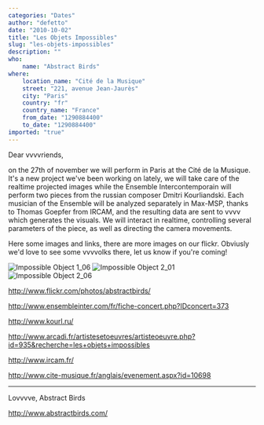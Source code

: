 ```yaml
---
categories: "Dates"
author: "defetto"
date: "2010-10-02"
title: "Les Objets Impossibles"
slug: "les-objets-impossibles"
description: ""
who: 
    name: "Abstract Birds"
where: 
    location_name: "Cité de la Musique"
    street: "221, avenue Jean-Jaurès"
    city: "Paris"
    country: "fr"
    country_name: "France"
    from_date: "1290884400"
    to_date: "1290884400"
imported: "true"
---
```



Dear vvvvriends,

on the 27th of november we will perform in Paris at the Cité de la Musique.
It's a new project we've been working on lately, we will take care of the realtime projected images while the Ensemble Intercontemporain will perform two pieces from the russian composer Dmitri Kourliandski.
Each musician of the Ensemble will be analyzed separately in Max-MSP, thanks to Thomas Goepfer from IRCAM, and the resulting data are sent to vvvv which generates the visuals. We will interact in realtime, controlling several parameters of the piece, as well as directing the camera movements.

Here some images and links, there are more images on our flickr.
Obviusly we'd love to see some vvvvolks there, let us know if you're coming!

![Impossible Object 1_06](Impossible%20Obje_r.jpg) 
![Impossible Object 2_01](Impossible%20Object%202_01.jpg) 
![Impossible Object 2_06](Impossible%20Object%202_06.jpg)

<http://www.flickr.com/photos/abstractbirds/>

<http://www.ensembleinter.com/fr/fiche-concert.php?IDconcert=373>

<http://www.kourl.ru/>

<http://www.arcadi.fr/artistesetoeuvres/artisteoeuvre.php?id=935&recherche=les+objets+impossibles>

<http://www.ircam.fr/>

<http://www.cite-musique.fr/anglais/evenement.aspx?id=10698>

---

Lovvvve,
Abstract Birds

<http://www.abstractbirds.com/>